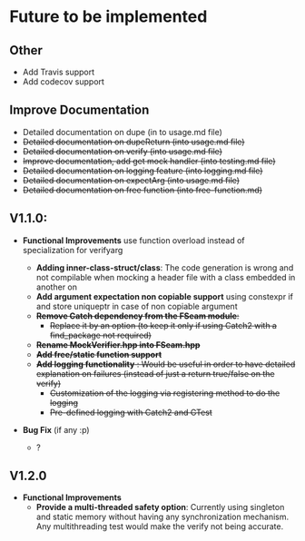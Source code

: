 # Future to be implemented

## Other
* Add Travis support
* Add codecov support

## Improve Documentation
* Detailed documentation on dupe (in
to usage.md file)
* ~~Detailed documentation on dupeReturn (into usage.md file)~~
* ~~Detailed documentation on verify (into usage.md file)~~
* ~~Improve documentation, add get mock handler (into testing.md file)~~
* ~~Detailed documentation on logging feature (into logging.md file)~~
* ~~Detailed documentation on expectArg (into usage.md file)~~
* ~~Detailed documentation on free function (into free-function.md)~~

## V1.1.0:     
* **Functional Improvements**
use function overload instead of specialization for verifyarg
  * **Adding inner-class-struct/class**: The code generation is wrong and not compilable when mocking a header file with a class embedded in another on
  * **Add argument expectation non copiable support** using constexpr if and store uniqueptr in case of non copiable argument
  * ~~**Remove Catch dependency from the FSeam module**:~~  
    * ~~Replace it by an option (to keep it only if using Catch2 with a find_package not required)~~
  * ~~**Rename MockVerifier.hpp into FSeam.hpp**~~
  * ~~**Add free/static function support**~~
  * ~~**Add logging functionality** : Would be useful in order to have detailed explanation on failures (instead of just a return true/false on the verify)~~
    * ~~Customization of the logging via registering method to do the logging~~
    * ~~Pre-defined logging with Catch2 and GTest~~
  
* **Bug Fix** (if any :p)
  * ?

## V1.2.0

* **Functional Improvements**
  * **Provide a multi-threaded safety option**: Currently using singleton and static memory without having any synchronization mechanism. Any multithreading test would make the verify not being accurate.
